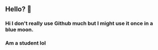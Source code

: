 ## Hello? 👋

### Hi I don't really use Github much but I might use it once in a blue moon.
### Am a student lol
